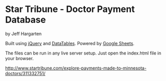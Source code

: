 Star Tribune - Doctor Payment Database
================

by Jeff Hargarten

Built using [jQuery](https://github.com/jquery/jquery) and [DataTables](https://www.datatables.net/). Powered by [Google Sheets](https://www.google.com/sheets/about/).

The files can be run in any live server setup. Just open the index.html file in your browser.

http://www.startribune.com/explore-payments-made-to-minnesota-doctors/311332751/